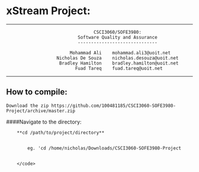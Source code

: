 xStream Project: 
===============
---

                                     CSCI3060/SOFE3980: 
                               Software Quality and Assurance
                               ------------------------------

                            Mohammad Ali    mohammad.ali3@uoit.net
                       Nicholas De Souza    nicholas.desouza@uoit.net
                        Bradley Hamilton    bradley.hamilton@uoit.net
                              Fuad Tareq    fuad.tareq@uoit.net


---

How to compile:
---------------

    Download the zip https://github.com/100481185/CSCI3060-SOFE3980-Project/archive/master.zip
    
    
####Navigate to the directory:
        
        **cd /path/to/project/directory**
        

            eg. 'cd /home/nicholas/Downloads/CSCI3060-SOFE3980-Project


        </code>
</pre>
